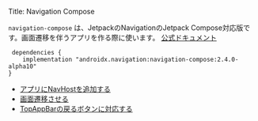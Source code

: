 Title: Navigation Compose

 `navigation-compose` は、JetpackのNavigationのJetpack Compose対応版です。画面遷移を伴うアプリを作る際に使います。
 [公式ドキュメント](https://developer.android.com/jetpack/compose/navigation?hl=ja)
 
```
 dependencies {
    implementation "androidx.navigation:navigation-compose:2.4.0-alpha10"
}
```

- [アプリにNavHostを追加する](./navHost.html)
- [画面遷移させる](./navigate.html)
- [TopAppBarの戻るボタンに対応する](./topAppBar.html)
